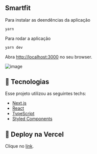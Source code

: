 ## Smartfit

Para instalar as deendências da aplicação

```bash
yarn
```

Para rodar a aplicação

```bash
yarn dev
```
Abra [http://localhost:3000](http://localhost:3000) no seu browser.

![image](https://user-images.githubusercontent.com/3511851/129048428-c0819605-da1c-4755-ab51-a5cc2a7b1816.png)

## 🧪 Tecnologias

Esse projeto utilizou as seguintes techs: 

- [Next.js](https://nextjs.org/)
- [React](https://reactjs.org)
- [TypeScript](https://www.typescriptlang.org/)
- [Styled Components](https://styled-components.com/)

## 🧪 Deploy na Vercel

Clique no [link](http://smartfit.vercel.app).
